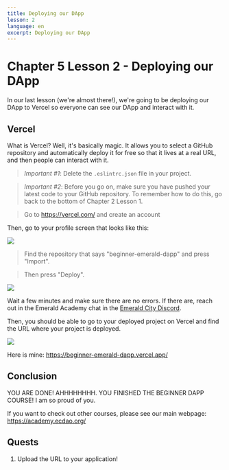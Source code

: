 ```yaml
---
title: Deploying our DApp
lesson: 2
language: en
excerpt: Deploying our DApp
---
```


# Chapter 5 Lesson 2 - Deploying our DApp

In our last lesson (we're almost there!), we're going to be deploying our DApp to Vercel so everyone can see our DApp and interact with it.

## Vercel

What is Vercel? Well, it's basically magic. It allows you to select a GitHub repository and automatically deploy it for free so that it lives at a real URL, and then people can interact with it.

> _Important #1_: Delete the `.eslintrc.json` file in your project.

> _Important #2_: Before you go on, make sure you have pushed your latest code to your GitHub repository. To remember how to do this, go back to the bottom of Chapter 2 Lesson 1.

> Go to https://vercel.com/ and create an account

Then, go to your profile screen that looks like this:

<img src="/courses/beginner-dapp/select-deployment.png" />

> Find the repository that says "beginner-emerald-dapp" and press "Import".

> Then press "Deploy".

<img src="/courses/beginner-dapp/deploy-dapp.png" />

Wait a few minutes and make sure there are no errors. If there are, reach out in the Emerald Academy chat in the <a href="https://discord.gg/wjA875sMjV" target="_blank">Emerald City Discord</a>.

Then, you should be able to go to your deployed project on Vercel and find the URL where your project is deployed.

<img src="/courses/beginner-dapp/all-done.png" />

Here is mine: https://beginner-emerald-dapp.vercel.app/

## Conclusion

YOU ARE DONE! AHHHHHHHH. YOU FINISHED THE BEGINNER DAPP COURSE! I am so proud of you.

If you want to check out other courses, please see our main webpage: https://academy.ecdao.org/

## Quests

1. Upload the URL to your application!
